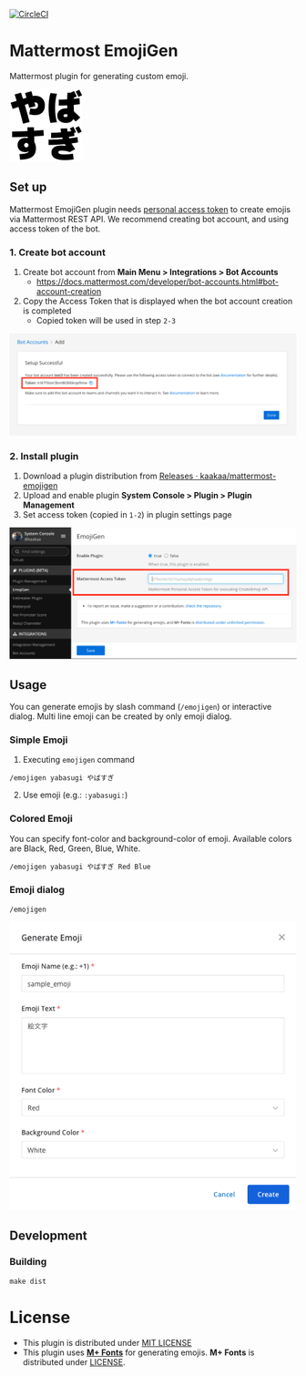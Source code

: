 [![CircleCI](https://circleci.com/gh/kaakaa/mattermost-emojigen/tree/master.svg?style=svg)](https://circleci.com/gh/kaakaa/mattermost-emojigen/tree/master)

# Mattermost EmojiGen

Mattermost plugin for generating custom emoji.

![sample](./screenshots/emoji_sample.png)

## Set up

Mattermost EmojiGen plugin needs [personal access token](https://docs.mattermost.com/developer/personal-access-tokens.html) to create emojis via Mattermost REST API. We recommend creating bot account, and using access token of the bot.

### 1. Create bot account

1. Create bot account from **Main Menu > Integrations > Bot Accounts**
   - https://docs.mattermost.com/developer/bot-accounts.html#bot-account-creation
2. Copy the Access Token that is displayed when the bot account creation is completed
   - Copied token will be used in step `2-3`

![](./screenshots/bot_access_token.png)

### 2. Install plugin

1. Download a plugin distribution from [Releases · kaakaa/mattermost\-emojigen](https://github.com/kaakaa/mattermost-emojigen/releases/lateset)
2. Upload and enable plugin **System Console > Plugin > Plugin Management**
3. Set access token (copied in `1-2`) in plugin settings page

![](./screenshots/bot_settings.png)

## Usage

You can generate emojis by slash command (`/emojigen`) or interactive dialog. Multi line emoji can be created by only emoji dialog.

### Simple Emoji

1. Executing `emojigen` command

```
/emojigen yabasugi やばすぎ
```

2. Use emoji (e.g.: `:yabasugi:`)

### Colored Emoji

You can specify font-color and background-color of emoji. Available colors are Black, Red, Green, Blue, White.

```
/emojigen yabasugi やばすぎ Red Blue
```

### Emoji dialog

```
/emojigen
```

![Emoji Dialog](./screenshots/emoji_dialog.png)

## Development

### Building

```
make dist
```

# License

- This plugin is distributed under [MIT LICENSE](LICENSE)
- This plugin uses [**M+ Fonts**](https://mplus-fonts.osdn.jp/) for generating emojis. **M+ Fonts** is distributed under [LICENSE](./assets/ttf/mplus/LICENSE_E).
